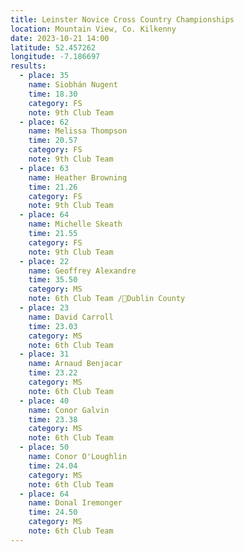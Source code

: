 ```yaml
---
title: Leinster Novice Cross Country Championships
location: Mountain View, Co. Kilkenny
date: 2023-10-21 14:00
latitude: 52.457262
longitude: -7.186697
results:
  - place: 35
    name: Siobhán Nugent
    time: 18.30
    category: FS
    note: 9th Club Team
  - place: 62
    name: Melissa Thompson
    time: 20.57
    category: FS
    note: 9th Club Team
  - place: 63
    name: Heather Browning
    time: 21.26
    category: FS
    note: 9th Club Team
  - place: 64
    name: Michelle Skeath
    time: 21.55
    category: FS
    note: 9th Club Team
  - place: 22
    name: Geoffrey Alexandre
    time: 35.50
    category: MS
    note: 6th Club Team /🥇Dublin County 
  - place: 23
    name: David Carroll
    time: 23.03
    category: MS
    note: 6th Club Team
  - place: 31
    name: Arnaud Benjacar
    time: 23.22
    category: MS
    note: 6th Club Team
  - place: 40
    name: Conor Galvin
    time: 23.38
    category: MS
    note: 6th Club Team
  - place: 50
    name: Conor O'Loughlin
    time: 24.04
    category: MS
    note: 6th Club Team
  - place: 64
    name: Donal Iremonger
    time: 24.50
    category: MS
    note: 6th Club Team
---
```

